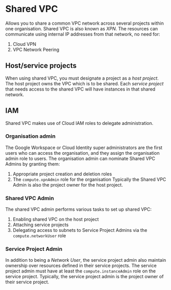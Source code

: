 # Shared VPC
Allows you to share a common VPC network across several projects within one organisation.
Shared VPC is also known as _XPN_.
The resources can communicate using internal IP addresses from that network, no need for:
1. Cloud VPN
1. VPC Network Peering

## Host/service projects
When using shared VPC, you must designate a project as a _host project_.
The host project owns the VPC which is to be shared.
Each _service project_ that needs access to the shared VPC will have instances in that shared network.

## IAM
Shared VPC makes use of Cloud IAM roles to delegate administration.
### Organisation admin
The Google Workspace or Cloud Identity super administrators are the first users who can access the organisation, and they assign the organisation admin role to users.
The organisation admin can nominate Shared VPC Admins by granting them:
1. Appropriate project creation and deletion roles
1. The `compute.xpnAdmin` role for the organisation
Typically the Shared VPC Admin is also the project owner for the host project.
### Shared VPC Admin
The shared VPC admin performs various tasks to set up shared VPC:
1. Enabling shared VPC on the host project
1. Attaching service projects
1. Delegating access to subnets to Service Project Admins via the `compute.networkUser` role
### Service Project Admin
In addition to being a _Network User_, the service project admin also maintain ownership over resources defined in their service projects.
The service project admin must have at least the `compute.instanceAdmin` role on the service project.
Typically, the service project admin is the project owner of their service project.
